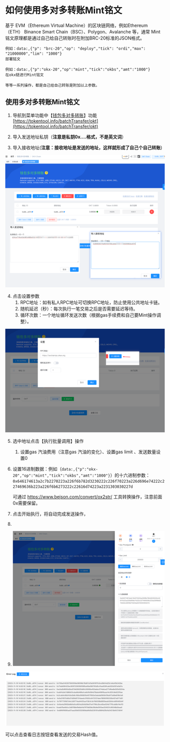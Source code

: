 # 如何使用多对多转账Mint铭文

基于 EVM（Ethereum Virtual Machine）的区块链网络，例如Ethereum（ETH） Binance Smart Chain（BSC）、Polygon、Avalanche 等，通常 Mint 铭文原理都是通过自己给自己转账时在附加BRC-20标准的JSON格式。

```
例如：data:,{"p": "brc-20","op": "deploy","tick": "ordi","max": "21000000","lim": "1000"}
部署铭文

例如：data:,{"p":"okx-20","op":"mint","tick":"okbs","amt":"1000"}
在okx链进行Mint铭文

等等一系列操作，都是自己给自己转账是附加以上参数。
```



## 使用多对多转账Mint铭文



1. 导航到菜单功能中【[钱包多对多转账](https://tokentool.info/batchTransfer/okt)】功能 [https://tokentool.info/batchTransfer/okt](https://tokentool.info/batchTransfer/okt)

2. 导入发送地址私钥（**注意是私钥0x....格式，不是英文词**）
3. 导入接收地址(**注意：接收地址是发送的地址，这样就形成了自己个自己转账**)

![image](../.gitbook/assets/common-problem/image-20231119134908370.png)

4. 点击设置参数
   1. RPC地址：如有私人RPC地址可切换RPC地址，防止使用公共地址卡链。
   2. 随机延迟（秒）：每次执行一笔交易之后是否需要延迟等待。
   3. 循环次数：一个地址循环发送次数（根据gas手续费和自己要Mint操作调整）。

![image](../.gitbook/assets/common-problem/image-20231119135208991.png)

5. 选中地址点击【执行批量调用】操作

   1. 设置gas 汽油费用（注意gas 汽油的变化）、设置gas limit 、发送数量设置0

6. 设置16进制数据：例如（`data:,{"p":"okx-20","op":"mint","tick":"okbs","amt":"1000"}`）的十六进制参数：`0x646174613a2c7b2270223a226f6b782d3230222c226f70223a226d696e74222c227469636b223a226f6b6273222c22616d74223a2231303030227d`

   可通过 https://www.bejson.com/convert/ox2str/ 工具转换操作，注意前面0x需要保留。

7. 点击开始执行，将自动完成发送操作，
8. 
9. ![image](../.gitbook/assets/common-problem/image-20231119140059462.png)



![image](../.gitbook/assets/common-problem/image-20231119140240915.png)

 可以点击查看日志按钮查看发送的交易Hash值。

